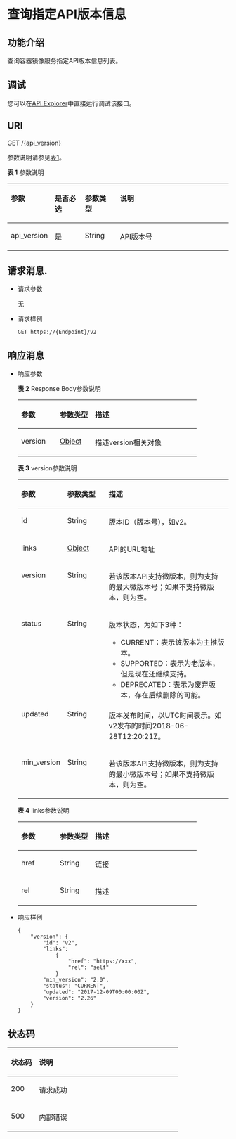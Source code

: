 # 查询指定API版本信息<a name="swr_02_0081"></a>

## 功能介绍<a name="se03aae4436e64394a95dc13b6f233898"></a>

查询容器镜像服务指定API版本信息列表。

## 调试<a name="section85822133314"></a>

您可以在[API Explorer](https://apiexplorer.developer.huaweicloud.com/apiexplorer/doc?product=SWR&api=ShowApiVersion)中直接运行调试该接口。

## URI<a name="s476df674307e4b04b9545f9575dde042"></a>

GET /\{api\_version\}

参数说明请参见[表1](#tae82a09e27434bef9a38b734d798ae6c)。

**表 1**  参数说明

<a name="tae82a09e27434bef9a38b734d798ae6c"></a>
<table><thead align="left"><tr id="r2c22eba22439445680961f8c447f8756"><th class="cellrowborder" valign="top" width="18.41%" id="mcps1.2.5.1.1"><p id="a4276374f4f884a1a8ff6eabdab4da030"><a name="a4276374f4f884a1a8ff6eabdab4da030"></a><a name="a4276374f4f884a1a8ff6eabdab4da030"></a>参数</p>
</th>
<th class="cellrowborder" valign="top" width="13.8%" id="mcps1.2.5.1.2"><p id="p537522204217"><a name="p537522204217"></a><a name="p537522204217"></a>是否必选</p>
</th>
<th class="cellrowborder" valign="top" width="15.939999999999998%" id="mcps1.2.5.1.3"><p id="p2011016570315"><a name="p2011016570315"></a><a name="p2011016570315"></a>参数类型</p>
</th>
<th class="cellrowborder" valign="top" width="51.849999999999994%" id="mcps1.2.5.1.4"><p id="zh-cn_topic_0060210625_p192541611508"><a name="zh-cn_topic_0060210625_p192541611508"></a><a name="zh-cn_topic_0060210625_p192541611508"></a>说明</p>
</th>
</tr>
</thead>
<tbody><tr id="row4140165617213"><td class="cellrowborder" valign="top" width="18.41%" headers="mcps1.2.5.1.1 "><p id="p520212400161"><a name="p520212400161"></a><a name="p520212400161"></a>api_version</p>
</td>
<td class="cellrowborder" valign="top" width="13.8%" headers="mcps1.2.5.1.2 "><p id="p20379152154213"><a name="p20379152154213"></a><a name="p20379152154213"></a>是</p>
</td>
<td class="cellrowborder" valign="top" width="15.939999999999998%" headers="mcps1.2.5.1.3 "><p id="p15117857734"><a name="p15117857734"></a><a name="p15117857734"></a>String</p>
</td>
<td class="cellrowborder" valign="top" width="51.849999999999994%" headers="mcps1.2.5.1.4 "><p id="p219804051612"><a name="p219804051612"></a><a name="p219804051612"></a>API版本号</p>
</td>
</tr>
</tbody>
</table>

## 请求消息.<a name="s8246d3afdd6f44dc817ce0c3f2ac7d53"></a>

-   请求参数

    无

-   请求样例

    ```
    GET https://{Endpoint}/v2
    ```


## 响应消息<a name="sab9be5ce850743859bb238e072f8d1f2"></a>

-   响应参数

    **表 2**  Response Body参数说明

    <a name="table183801055203619"></a>
    <table><thead align="left"><tr id="row5381195513365"><th class="cellrowborder" valign="top" width="21.52215221522152%" id="mcps1.2.4.1.1"><p id="p1938145519369"><a name="p1938145519369"></a><a name="p1938145519369"></a>参数</p>
    </th>
    <th class="cellrowborder" valign="top" width="19.65196519651965%" id="mcps1.2.4.1.2"><p id="p6381185513616"><a name="p6381185513616"></a><a name="p6381185513616"></a>参数类型</p>
    </th>
    <th class="cellrowborder" valign="top" width="58.825882588258814%" id="mcps1.2.4.1.3"><p id="p93815559368"><a name="p93815559368"></a><a name="p93815559368"></a>描述</p>
    </th>
    </tr>
    </thead>
    <tbody><tr id="row338165511364"><td class="cellrowborder" valign="top" width="21.52215221522152%" headers="mcps1.2.4.1.1 "><p id="p1838117551367"><a name="p1838117551367"></a><a name="p1838117551367"></a>version</p>
    </td>
    <td class="cellrowborder" valign="top" width="19.65196519651965%" headers="mcps1.2.4.1.2 "><p id="p1438112559365"><a name="p1438112559365"></a><a name="p1438112559365"></a><a href="#table45446245174724">Object</a></p>
    </td>
    <td class="cellrowborder" valign="top" width="58.825882588258814%" headers="mcps1.2.4.1.3 "><p id="p4381755113616"><a name="p4381755113616"></a><a name="p4381755113616"></a>描述version相关对象</p>
    </td>
    </tr>
    </tbody>
    </table>

    **表 3**  version参数说明

    <a name="table45446245174724"></a>
    <table><thead align="left"><tr id="row1412623174724"><th class="cellrowborder" valign="top" width="21.52215221522152%" id="mcps1.2.4.1.1"><p id="p47313663174724"><a name="p47313663174724"></a><a name="p47313663174724"></a>参数</p>
    </th>
    <th class="cellrowborder" valign="top" width="19.65196519651965%" id="mcps1.2.4.1.2"><p id="p7201512174724"><a name="p7201512174724"></a><a name="p7201512174724"></a>参数类型</p>
    </th>
    <th class="cellrowborder" valign="top" width="58.825882588258814%" id="mcps1.2.4.1.3"><p id="p4480706174724"><a name="p4480706174724"></a><a name="p4480706174724"></a>描述</p>
    </th>
    </tr>
    </thead>
    <tbody><tr id="row98876365819"><td class="cellrowborder" valign="top" width="21.52215221522152%" headers="mcps1.2.4.1.1 "><p id="p1440645517302"><a name="p1440645517302"></a><a name="p1440645517302"></a>id</p>
    </td>
    <td class="cellrowborder" valign="top" width="19.65196519651965%" headers="mcps1.2.4.1.2 "><p id="p540675519302"><a name="p540675519302"></a><a name="p540675519302"></a>String</p>
    </td>
    <td class="cellrowborder" valign="top" width="58.825882588258814%" headers="mcps1.2.4.1.3 "><p id="p15406115518308"><a name="p15406115518308"></a><a name="p15406115518308"></a>版本ID（版本号），如v2。</p>
    </td>
    </tr>
    <tr id="row3367184810392"><td class="cellrowborder" valign="top" width="21.52215221522152%" headers="mcps1.2.4.1.1 "><p id="p14406755103013"><a name="p14406755103013"></a><a name="p14406755103013"></a>links</p>
    </td>
    <td class="cellrowborder" valign="top" width="19.65196519651965%" headers="mcps1.2.4.1.2 "><p id="p17406855153012"><a name="p17406855153012"></a><a name="p17406855153012"></a><a href="#table453717423323">Object</a></p>
    </td>
    <td class="cellrowborder" valign="top" width="58.825882588258814%" headers="mcps1.2.4.1.3 "><p id="p13406195533010"><a name="p13406195533010"></a><a name="p13406195533010"></a>API的URL地址</p>
    </td>
    </tr>
    <tr id="row626682835815"><td class="cellrowborder" valign="top" width="21.52215221522152%" headers="mcps1.2.4.1.1 "><p id="p1891845543117"><a name="p1891845543117"></a><a name="p1891845543117"></a>version</p>
    </td>
    <td class="cellrowborder" valign="top" width="19.65196519651965%" headers="mcps1.2.4.1.2 "><p id="p1491805516316"><a name="p1491805516316"></a><a name="p1491805516316"></a>String</p>
    </td>
    <td class="cellrowborder" valign="top" width="58.825882588258814%" headers="mcps1.2.4.1.3 "><p id="p59181855123117"><a name="p59181855123117"></a><a name="p59181855123117"></a>若该版本API支持微版本，则为支持的最大微版本号；如果不支持微版本，则为空。</p>
    </td>
    </tr>
    <tr id="row1272510338318"><td class="cellrowborder" valign="top" width="21.52215221522152%" headers="mcps1.2.4.1.1 "><p id="p69181655183119"><a name="p69181655183119"></a><a name="p69181655183119"></a>status</p>
    </td>
    <td class="cellrowborder" valign="top" width="19.65196519651965%" headers="mcps1.2.4.1.2 "><p id="p191855553110"><a name="p191855553110"></a><a name="p191855553110"></a>String</p>
    </td>
    <td class="cellrowborder" valign="top" width="58.825882588258814%" headers="mcps1.2.4.1.3 "><p id="p791815513111"><a name="p791815513111"></a><a name="p791815513111"></a>版本状态，为如下3种：</p>
    <a name="ul443221519556"></a><a name="ul443221519556"></a><ul id="ul443221519556"><li>CURRENT：表示该版本为主推版本。</li><li>SUPPORTED：表示为老版本，但是现在还继续支持。</li><li>DEPRECATED：表示为废弃版本，存在后续删除的可能。</li></ul>
    </td>
    </tr>
    <tr id="row11746173743119"><td class="cellrowborder" valign="top" width="21.52215221522152%" headers="mcps1.2.4.1.1 "><p id="p15919145533117"><a name="p15919145533117"></a><a name="p15919145533117"></a>updated</p>
    </td>
    <td class="cellrowborder" valign="top" width="19.65196519651965%" headers="mcps1.2.4.1.2 "><p id="p791917552312"><a name="p791917552312"></a><a name="p791917552312"></a>String</p>
    </td>
    <td class="cellrowborder" valign="top" width="58.825882588258814%" headers="mcps1.2.4.1.3 "><p id="p7919195503119"><a name="p7919195503119"></a><a name="p7919195503119"></a>版本发布时间，以UTC时间表示。如v2发布的时间2018-06-28T12:20:21Z。</p>
    </td>
    </tr>
    <tr id="row14580164713313"><td class="cellrowborder" valign="top" width="21.52215221522152%" headers="mcps1.2.4.1.1 "><p id="p791995515312"><a name="p791995515312"></a><a name="p791995515312"></a>min_version</p>
    </td>
    <td class="cellrowborder" valign="top" width="19.65196519651965%" headers="mcps1.2.4.1.2 "><p id="p18919155511315"><a name="p18919155511315"></a><a name="p18919155511315"></a>String</p>
    </td>
    <td class="cellrowborder" valign="top" width="58.825882588258814%" headers="mcps1.2.4.1.3 "><p id="p6919195518313"><a name="p6919195518313"></a><a name="p6919195518313"></a>若该版本API支持微版本，则为支持的最小微版本号；如果不支持微版本，则为空。</p>
    </td>
    </tr>
    </tbody>
    </table>

    **表 4**  links参数说明

    <a name="table453717423323"></a>
    <table><thead align="left"><tr id="row1553720421323"><th class="cellrowborder" valign="top" width="21.52215221522152%" id="mcps1.2.4.1.1"><p id="p1553744263216"><a name="p1553744263216"></a><a name="p1553744263216"></a>参数</p>
    </th>
    <th class="cellrowborder" valign="top" width="19.65196519651965%" id="mcps1.2.4.1.2"><p id="p15379427326"><a name="p15379427326"></a><a name="p15379427326"></a>参数类型</p>
    </th>
    <th class="cellrowborder" valign="top" width="58.825882588258814%" id="mcps1.2.4.1.3"><p id="p10537134212325"><a name="p10537134212325"></a><a name="p10537134212325"></a>描述</p>
    </th>
    </tr>
    </thead>
    <tbody><tr id="row45372426327"><td class="cellrowborder" valign="top" width="21.52215221522152%" headers="mcps1.2.4.1.1 "><p id="p9537194253219"><a name="p9537194253219"></a><a name="p9537194253219"></a>href</p>
    </td>
    <td class="cellrowborder" valign="top" width="19.65196519651965%" headers="mcps1.2.4.1.2 "><p id="p1753864273219"><a name="p1753864273219"></a><a name="p1753864273219"></a>String</p>
    </td>
    <td class="cellrowborder" valign="top" width="58.825882588258814%" headers="mcps1.2.4.1.3 "><p id="p2053834210320"><a name="p2053834210320"></a><a name="p2053834210320"></a>链接</p>
    </td>
    </tr>
    <tr id="row125383424322"><td class="cellrowborder" valign="top" width="21.52215221522152%" headers="mcps1.2.4.1.1 "><p id="p15387424321"><a name="p15387424321"></a><a name="p15387424321"></a>rel</p>
    </td>
    <td class="cellrowborder" valign="top" width="19.65196519651965%" headers="mcps1.2.4.1.2 "><p id="p05381842163219"><a name="p05381842163219"></a><a name="p05381842163219"></a>String</p>
    </td>
    <td class="cellrowborder" valign="top" width="58.825882588258814%" headers="mcps1.2.4.1.3 "><p id="p5538144212329"><a name="p5538144212329"></a><a name="p5538144212329"></a>描述</p>
    </td>
    </tr>
    </tbody>
    </table>

-   响应样例

    ```
    {
        "version": {
            "id": "v2",
            "links": 
                {
                    "href": "https://xxx",
                    "rel": "self"
                }
            "min_version": "2.0",
            "status": "CURRENT",
            "updated": "2017-12-09T00:00:00Z",
            "version": "2.26"
        }
    }
    ```


## 状态码<a name="s336c1dbc7af446a1b3cc077ea3f82fc9"></a>

<a name="t33d02fa79e8443868a71c99f411610a5"></a>
<table><thead align="left"><tr id="r9eb80d64e8f34d0db940daa95fc929dd"><th class="cellrowborder" valign="top" width="16.439999999999998%" id="mcps1.1.3.1.1"><p id="a7e51ed73a71e4dc29d0dd4aae3016632"><a name="a7e51ed73a71e4dc29d0dd4aae3016632"></a><a name="a7e51ed73a71e4dc29d0dd4aae3016632"></a>状态码</p>
</th>
<th class="cellrowborder" valign="top" width="83.56%" id="mcps1.1.3.1.2"><p id="aa802d02e21c944f1863435a0d11c7ec1"><a name="aa802d02e21c944f1863435a0d11c7ec1"></a><a name="aa802d02e21c944f1863435a0d11c7ec1"></a>说明</p>
</th>
</tr>
</thead>
<tbody><tr id="r1cc0192c651444db882dde750b14be23"><td class="cellrowborder" valign="top" width="16.439999999999998%" headers="mcps1.1.3.1.1 "><p id="a6a3639a3cb154e17b95c5076c8036471"><a name="a6a3639a3cb154e17b95c5076c8036471"></a><a name="a6a3639a3cb154e17b95c5076c8036471"></a>200</p>
</td>
<td class="cellrowborder" valign="top" width="83.56%" headers="mcps1.1.3.1.2 "><p id="p14504142233912"><a name="p14504142233912"></a><a name="p14504142233912"></a>请求成功</p>
</td>
</tr>
<tr id="r19bdef782c164c93917f897241e521f8"><td class="cellrowborder" valign="top" width="16.439999999999998%" headers="mcps1.1.3.1.1 "><p id="a7da68e311c0f4267bacf3cbdb71d1ead"><a name="a7da68e311c0f4267bacf3cbdb71d1ead"></a><a name="a7da68e311c0f4267bacf3cbdb71d1ead"></a>500</p>
</td>
<td class="cellrowborder" valign="top" width="83.56%" headers="mcps1.1.3.1.2 "><p id="aa6fd12cedd8841e29eeeca27c1bdea1a"><a name="aa6fd12cedd8841e29eeeca27c1bdea1a"></a><a name="aa6fd12cedd8841e29eeeca27c1bdea1a"></a>内部错误</p>
</td>
</tr>
</tbody>
</table>

